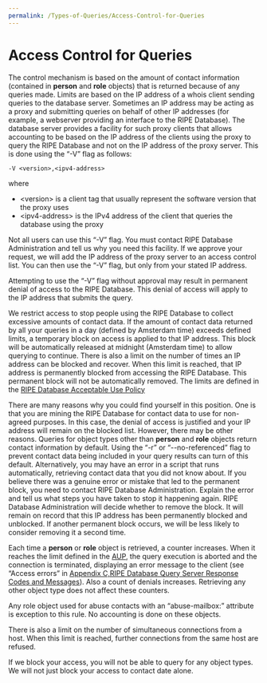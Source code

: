 ```yaml
---
permalink: /Types-of-Queries/Access-Control-for-Queries
---
```


# Access Control for Queries

The control mechanism is based on the amount of contact information (contained in **person** and **role** objects) that is returned because of any queries made. Limits are based on the IP address of a whois client sending queries to the database server. Sometimes an IP address may be acting as a proxy and submitting queries on behalf of other IP addresses (for example, a webserver providing an interface to the RIPE Database). The database server provides a facility for such proxy clients that allows accounting to be based on the IP address of the clients using the proxy to query the RIPE Database and not on the IP address of the proxy server. This is done using the “-V” flag as follows:

    -V <version>,<ipv4-address>

where
* &lt;version&gt; is a client tag that usually represent the software version that the proxy uses
* &lt;ipv4-address&gt; is the IPv4 address of the client that queries the database using the proxy

Not all users can use this “-V” flag. You must contact RIPE Database Administration and tell us why you need this facility. If we approve your request, we will add the IP address of the proxy server to an access control list. You can then use the “-V” flag, but only from your stated IP address.

Attempting to use the “-V” flag without approval may result in permanent denial of access to the RIPE Database. This denial of access will apply to the IP address that submits the query.

We restrict access to stop people using the RIPE Database to collect excessive amounts of contact data. If the amount of contact data returned by all your queries in a day (defined by Amsterdam time) exceeds defined limits, a temporary block on access is applied to that IP address. This block will be automatically released at midnight (Amsterdam time) to allow querying to continue. There is also a limit on the number of times an IP address can be blocked and recover. When this limit is reached, that IP address is permanently blocked from accessing the RIPE Database. This permanent block will not be automatically removed. The limits are defined in the [RIPE Database Acceptable Use Policy](../RIPE-Database-Acceptable-Use-Policy.md#ripe-database-acceptable-use-policy)

There are many reasons why you could find yourself in this position. One is that you are mining the RIPE Database for contact data to use for non-agreed purposes. In this case, the denial of access is justified and your IP address will remain on the blocked list. However, there may be other reasons. Queries for object types other than **person** and **role** objects return contact information by default. Using the “-r” or “--no-referenced” flag to prevent contact data being included in your query results can turn of this default. Alternatively, you may have an error in a script that runs automatically, retrieving contact data that you did not know about. If you believe there was a genuine error or mistake that led to the permanent block, you need to contact RIPE Database Administration. Explain the error and tell us what steps you have taken to stop it happening again. RIPE Database Administration will decide whether to remove the block. It will remain on record that this IP address has been permanently blocked and unblocked. If another permanent block occurs, we will be less likely to consider removing it a second time.

Each time a **person** or **role** object is retrieved, a counter increases. When it reaches the limit defined in the [AUP](../RIPE-Database-Acceptable-Use-Policy.md#ripe-database-acceptable-use-policy), the query execution is aborted and the connection is terminated, displaying an error message to the client (see “Access errors” in [Appendix C,RIPE Database Query Server Response Codes and Messages](../Appendices/Appendix-C--RIPE-Database-Query-Server-Response-Codes-and-Messages.md#appendix-c--ripe-database-query-server-response-codes-and-messages)). Also a count of denials increases. Retrieving any other object type does not affect these counters.

Any role object used for abuse contacts with an “abuse-mailbox:” attribute is exception to this rule. No accounting is done on these objects.

There is also a limit on the number of simultaneous connections from a host. When this limit is reached, further connections from the same host are refused.

If we block your access, you will not be able to query for any object types. We will not just block your access to contact date alone.